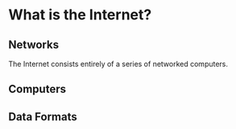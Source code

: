 # What is the Internet?
## Networks
The Internet consists entirely of a series of networked computers. 
## Computers
## Data Formats